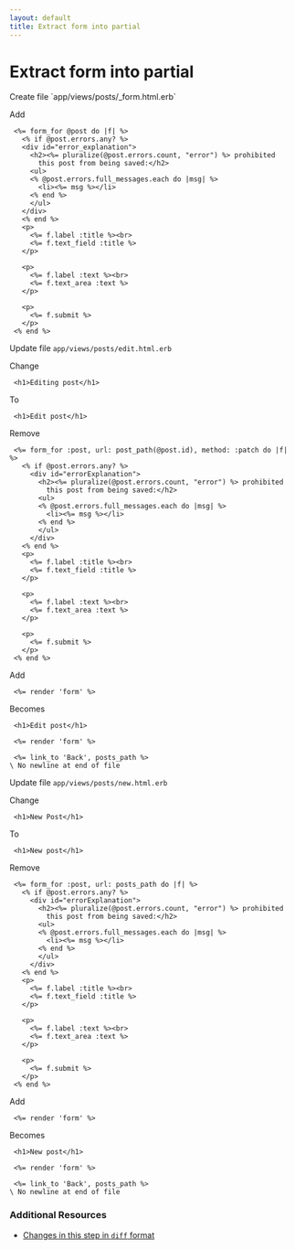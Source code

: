 ```yaml
---
layout: default
title: Extract form into partial
---
```


<h1 id="main">Extract form into partial</h1>
Create file `app/views/posts/_form.html.erb`

Add
<pre><code> &lt;%= form_for @post do |f| %&gt;
   &lt;% if @post.errors.any? %&gt;
   &lt;div id=&quot;error_explanation&quot;&gt;
     &lt;h2&gt;&lt;%= pluralize(@post.errors.count, &quot;error&quot;) %&gt; prohibited
       this post from being saved:&lt;/h2&gt;
     &lt;ul&gt;
     &lt;% @post.errors.full_messages.each do |msg| %&gt;
       &lt;li&gt;&lt;%= msg %&gt;&lt;/li&gt;
     &lt;% end %&gt;
     &lt;/ul&gt;
   &lt;/div&gt;
   &lt;% end %&gt;
   &lt;p&gt;
     &lt;%= f.label :title %&gt;&lt;br&gt;
     &lt;%= f.text_field :title %&gt;
   &lt;/p&gt;
 
   &lt;p&gt;
     &lt;%= f.label :text %&gt;&lt;br&gt;
     &lt;%= f.text_area :text %&gt;
   &lt;/p&gt;
 
   &lt;p&gt;
     &lt;%= f.submit %&gt;
   &lt;/p&gt;
 &lt;% end %&gt;</code></pre>


Update file `app/views/posts/edit.html.erb`

Change
<pre><code> &lt;h1&gt;Editing post&lt;/h1&gt;</code></pre>


To
<pre><code> &lt;h1&gt;Edit post&lt;/h1&gt;</code></pre>


Remove
<pre><code> &lt;%= form_for :post, url: post_path(@post.id), method: :patch do |f| %&gt;
   &lt;% if @post.errors.any? %&gt;
     &lt;div id=&quot;errorExplanation&quot;&gt;
       &lt;h2&gt;&lt;%= pluralize(@post.errors.count, &quot;error&quot;) %&gt; prohibited
         this post from being saved:&lt;/h2&gt;
       &lt;ul&gt;
       &lt;% @post.errors.full_messages.each do |msg| %&gt;
         &lt;li&gt;&lt;%= msg %&gt;&lt;/li&gt;
       &lt;% end %&gt;
       &lt;/ul&gt;
     &lt;/div&gt;
   &lt;% end %&gt;
   &lt;p&gt;
     &lt;%= f.label :title %&gt;&lt;br&gt;
     &lt;%= f.text_field :title %&gt;
   &lt;/p&gt;
 
   &lt;p&gt;
     &lt;%= f.label :text %&gt;&lt;br&gt;
     &lt;%= f.text_area :text %&gt;
   &lt;/p&gt;
 
   &lt;p&gt;
     &lt;%= f.submit %&gt;
   &lt;/p&gt;
 &lt;% end %&gt;</code></pre>


Add
<pre><code> &lt;%= render &#39;form&#39; %&gt;</code></pre>


Becomes
<pre><code> &lt;h1&gt;Edit post&lt;/h1&gt;
 
 &lt;%= render &#39;form&#39; %&gt;
 
 &lt;%= link_to &#39;Back&#39;, posts_path %&gt;
\ No newline at end of file
</code></pre>


Update file `app/views/posts/new.html.erb`

Change
<pre><code> &lt;h1&gt;New Post&lt;/h1&gt;</code></pre>


To
<pre><code> &lt;h1&gt;New post&lt;/h1&gt;</code></pre>


Remove
<pre><code> &lt;%= form_for :post, url: posts_path do |f| %&gt;
   &lt;% if @post.errors.any? %&gt;
     &lt;div id=&quot;errorExplanation&quot;&gt;
       &lt;h2&gt;&lt;%= pluralize(@post.errors.count, &quot;error&quot;) %&gt; prohibited
         this post from being saved:&lt;/h2&gt;
       &lt;ul&gt;
       &lt;% @post.errors.full_messages.each do |msg| %&gt;
         &lt;li&gt;&lt;%= msg %&gt;&lt;/li&gt;
       &lt;% end %&gt;
       &lt;/ul&gt;
     &lt;/div&gt;
   &lt;% end %&gt;
   &lt;p&gt;
     &lt;%= f.label :title %&gt;&lt;br&gt;
     &lt;%= f.text_field :title %&gt;
   &lt;/p&gt;
 
   &lt;p&gt;
     &lt;%= f.label :text %&gt;&lt;br&gt;
     &lt;%= f.text_area :text %&gt;
   &lt;/p&gt;
 
   &lt;p&gt;
     &lt;%= f.submit %&gt;
   &lt;/p&gt;
 &lt;% end %&gt;</code></pre>


Add
<pre><code> &lt;%= render &#39;form&#39; %&gt;</code></pre>


Becomes
<pre><code> &lt;h1&gt;New post&lt;/h1&gt;
 
 &lt;%= render &#39;form&#39; %&gt;
 
 &lt;%= link_to &#39;Back&#39;, posts_path %&gt;
\ No newline at end of file
</code></pre>



### Additional Resources

* [Changes in this step in `diff` format](https://github.com/stevenhallen/rails_getting_started_bdd/commit/19f9dcff92083031234a98fa90ad70a1706803fe)

